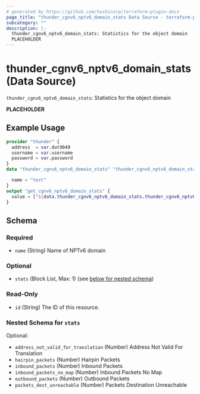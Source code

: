 ```yaml
---
# generated by https://github.com/hashicorp/terraform-plugin-docs
page_title: "thunder_cgnv6_nptv6_domain_stats Data Source - terraform-provider-thunder"
subcategory: ""
description: |-
  thunder_cgnv6_nptv6_domain_stats: Statistics for the object domain
  PLACEHOLDER
---
```


# thunder_cgnv6_nptv6_domain_stats (Data Source)

`thunder_cgnv6_nptv6_domain_stats`: Statistics for the object domain

__PLACEHOLDER__

## Example Usage

```terraform
provider "thunder" {
  address  = var.dut9049
  username = var.username
  password = var.password
}
data "thunder_cgnv6_nptv6_domain_stats" "thunder_cgnv6_nptv6_domain_stats" {

  name = "test"
}
output "get_cgnv6_nptv6_domain_stats" {
  value = ["${data.thunder_cgnv6_nptv6_domain_stats.thunder_cgnv6_nptv6_domain_stats}"]
}
```

<!-- schema generated by tfplugindocs -->
## Schema

### Required

- `name` (String) Name of NPTv6 domain

### Optional

- `stats` (Block List, Max: 1) (see [below for nested schema](#nestedblock--stats))

### Read-Only

- `id` (String) The ID of this resource.

<a id="nestedblock--stats"></a>
### Nested Schema for `stats`

Optional:

- `address_not_valid_for_translation` (Number) Address Not Valid For Translation
- `hairpin_packets` (Number) Hairpin Packets
- `inbound_packets` (Number) Inbound Packets
- `inbound_packets_no_map` (Number) Inbound Packets No Map
- `outbound_packets` (Number) Outbound Packets
- `packets_dest_unreachable` (Number) Packets Destination Unreachable


